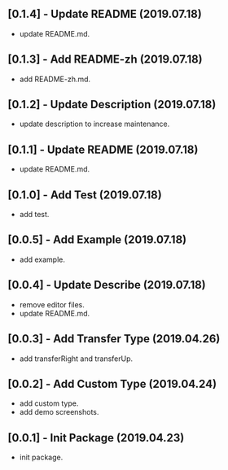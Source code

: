 ## [0.1.4] - Update README (2019.07.18)

* update README.md.

## [0.1.3] - Add README-zh (2019.07.18)

* add README-zh.md.

## [0.1.2] - Update Description (2019.07.18)

* update description to increase maintenance.

## [0.1.1] - Update README (2019.07.18)

* update README.md.

## [0.1.0] - Add Test (2019.07.18)

* add test.

## [0.0.5] - Add Example (2019.07.18)

* add example.

## [0.0.4] - Update Describe (2019.07.18)

* remove editor files.
* update README.md.

## [0.0.3] - Add Transfer Type (2019.04.26)

* add transferRight and transferUp.

## [0.0.2] - Add Custom Type (2019.04.24)

* add custom type.
* add demo screenshots.

## [0.0.1] - Init Package (2019.04.23)

* init package.